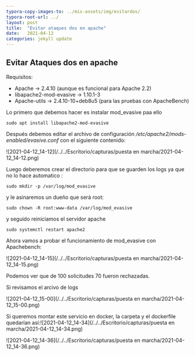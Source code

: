 ```yaml
---
typora-copy-images-to: ../mis-assets/img/evitardos/
typora-root-url: ../
layout: post
title:  "Evitar ataques dos en apache"
date:   2021-04-12
categories: jekyll update
---
```


## Evitar Ataques dos en apache

Requisitos:

- Apache -> 2.4.10 (aunque es funcional para Apache 2.2)
- libapache2-mod-evasive -> 1.10.1-3
- Apache-utils -> 2.4.10-10+deb8u5 (para las pruebas con ApacheBench)

Lo primero que debemos hacer es instalar mod_evasive paa ello 

```
sudo apt install libapache2-mod-evasive
```



Después debemos editar el archivo de configuración */etc/apache2/mods-enabled/evasive.conf* con el siguiente contenido:

![2021-04-12_14-12](/../../Escritorio/capturas/puesta en marcha/2021-04-12_14-12.png)



Luego deberemos crear el directorio para que se guarden los logs ya que no lo hace automatico :

```
sudo mkdir -p /var/log/mod_evasive
```

y le asinaremos un dueño que será root:

```
sudo chown -R root:www-data /var/log/mod_evasive
```

y seguido reiniciamos el servidor apache

```
sudo systemctl restart apache2
```

Ahora vamos a probar el funcionamiento de mod_evasive con Apachebench:

![2021-04-12_14-15](/../../Escritorio/capturas/puesta en marcha/2021-04-12_14-15.png)

Podemos ver que de 100 solicitudes 70 fueron rechazadas.

Si revisamos el arcivo de logs 

![2021-04-12_15-00](/../../Escritorio/capturas/puesta en marcha/2021-04-12_15-00.png)

Si queremos montar este servicio en docker, la carpeta y el dockerfile quedarían así:![2021-04-12_14-34](/../../Escritorio/capturas/puesta en marcha/2021-04-12_14-34.png)



![2021-04-12_14-36](/../../Escritorio/capturas/puesta en marcha/2021-04-12_14-36.png)